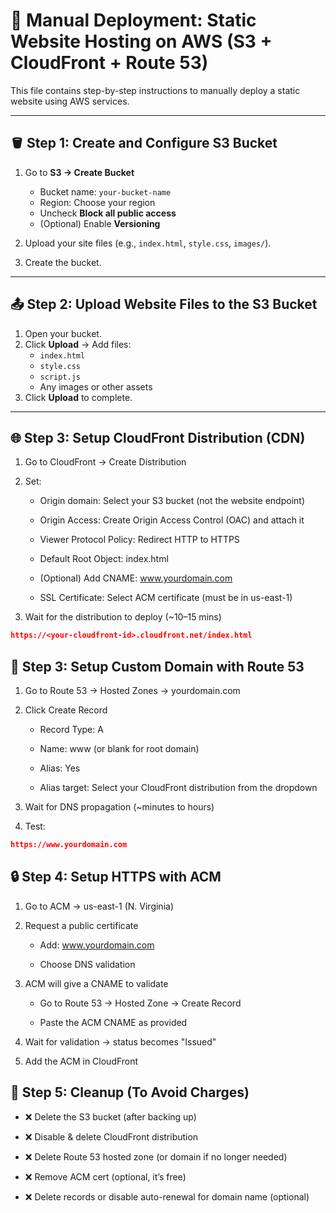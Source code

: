 # 🧾 Manual Deployment: Static Website Hosting on AWS (S3 + CloudFront + Route 53)

This file contains step-by-step instructions to manually deploy a static website using AWS services.

---

## 🪣 Step 1: Create and Configure S3 Bucket

1. Go to **S3 → Create Bucket**
   - Bucket name: `your-bucket-name`
   - Region: Choose your region
   - Uncheck **Block all public access**
   - (Optional) Enable **Versioning**

2. Upload your site files (e.g., `index.html`, `style.css`, `images/`).

3. Create the bucket.

---

## 📤 Step 2: Upload Website Files to the S3 Bucket

1. Open your bucket.
2. Click **Upload** → Add files:
   - `index.html`
   - `style.css`
   - `script.js`
   - Any images or other assets
3. Click **Upload** to complete.

---

## 🌐 Step 3: Setup CloudFront Distribution (CDN)
1. Go to CloudFront → Create Distribution

2. Set:

    - Origin domain: Select your S3 bucket (not the website endpoint)

    - Origin Access: Create Origin Access Control (OAC) and attach it

    - Viewer Protocol Policy: Redirect HTTP to HTTPS

    - Default Root Object: index.html

    - (Optional) Add CNAME: www.yourdomain.com

    - SSL Certificate: Select ACM certificate (must be in us-east-1)

3. Wait for the distribution to deploy (~10–15 mins)

```json
https://<your-cloudfront-id>.cloudfront.net/index.html
```
## 📛 Step 3: Setup Custom Domain with Route 53
1. Go to Route 53 → Hosted Zones → yourdomain.com

2. Click Create Record

    - Record Type: A

    - Name: www (or blank for root domain)

    - Alias: Yes

    - Alias target: Select your CloudFront distribution from the dropdown

3. Wait for DNS propagation (~minutes to hours)

4. Test:

```json
https://www.yourdomain.com
```

## 🔒 Step 4: Setup HTTPS with ACM
1. Go to ACM → us-east-1 (N. Virginia)

2. Request a public certificate

    - Add: www.yourdomain.com

    - Choose DNS validation

3. ACM will give a CNAME to validate

    - Go to Route 53 → Hosted Zone → Create Record

    - Paste the ACM CNAME as provided

4. Wait for validation → status becomes "Issued"
   
5. Add the ACM in CloudFront


## 🧹 Step 5: Cleanup (To Avoid Charges)
   - ❌ Delete the S3 bucket (after backing up)

   - ❌ Disable & delete CloudFront distribution

   - ❌ Delete Route 53 hosted zone (or domain if no longer needed)

   - ❌ Remove ACM cert (optional, it’s free)

   - ❌ Delete records or disable auto-renewal for domain name (optional)


